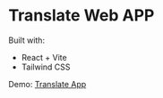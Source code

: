 # Translate Web APP

Built with:

- React + Vite
- Tailwind CSS

Demo: [Translate App](https://github-user-profile-three.vercel.app/)
